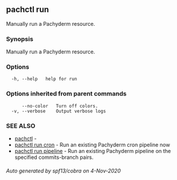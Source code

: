 ## pachctl run

Manually run a Pachyderm resource.

### Synopsis

Manually run a Pachyderm resource.

### Options

```
  -h, --help   help for run
```

### Options inherited from parent commands

```
      --no-color   Turn off colors.
  -v, --verbose    Output verbose logs
```

### SEE ALSO

* [pachctl](pachctl.md)	 - 
* [pachctl run cron](pachctl_run_cron.md)	 - Run an existing Pachyderm cron pipeline now
* [pachctl run pipeline](pachctl_run_pipeline.md)	 - Run an existing Pachyderm pipeline on the specified commits-branch pairs.

###### Auto generated by spf13/cobra on 4-Nov-2020

